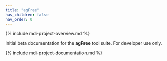 ```yaml
---
title: "agFree"
has_children: false
nav_order: 0
---
```


<!-- please do not alter the next line -->
{% include mdi-project-overview.md %}

Initial beta documentation for the **agFree** tool suite.
For developer use only.

<!-- please do not alter the next line -->
{% include mdi-project-documentation.md %}
